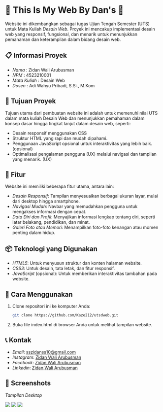 # 🎉 This Is My Web By Dan's 🎉

Website ini dikembangkan sebagai tugas Ujian Tengah Semester (UTS) untuk Mata Kuliah *Desain Web*. Proyek ini mencakup implementasi desain web yang responsif, fungsional, dan menarik untuk menunjukkan pemahaman dan keterampilan dalam bidang desain web.

## 📋 Informasi Proyek

- *Nama*  : Zidan Wali Arubusman
- *NPM*   : 4523210001
- *Mata Kuliah* : Desain Web
- *Dosen* : Adi Wahyu Pribadi, S.Si., M.Kom

## 🎯 Tujuan Proyek

Tujuan utama dari pembuatan website ini adalah untuk memenuhi nilai UTS dalam mata kuliah Desain Web dan menunjukkan pemahaman dalam konsep dasar hingga tingkat lanjut dalam desain web, seperti:

- Desain responsif menggunakan CSS
- Struktur HTML yang rapi dan mudah dipahami.
- Penggunaan JavaScript opsional untuk interaktivitas yang lebih baik. (opsional)
- Optimalisasi pengalaman pengguna (UX) melalui navigasi dan tampilan yang menarik. (UX)

## 📌 Fitur

Website ini memiliki beberapa fitur utama, antara lain:

- *Desain Responsif*: Tampilan menyesuaikan berbagai ukuran layar, mulai dari desktop hingga smartphone.
- *Navigasi Mudah*: Navbar yang memudahkan pengguna untuk mengakses informasi dengan cepat.
- *Data Diri dan Profil*: Menyajikan informasi lengkap tentang diri, seperti latar belakang, pendidikan, dan minat.
- *Galeri Foto atau Memori*: Menampilkan foto-foto kenangan atau momen penting dalam hidup.

## 📦 Teknologi yang Digunakan

- *HTML5*: Untuk menyusun struktur dan konten halaman website.
- *CSS3*: Untuk desain, tata letak, dan fitur responsif.
- *JavaScript* (opsional): Untuk memberikan interaktivitas tambahan pada website.

## 🚀 Cara Menggunakan

1. Clone repositori ini ke komputer Anda:
   ```bash 
   git clone https://github.com/Kaze212/utsdweb.git

2. Buka file index.html di browser Anda untuk melihat tampilan website.

## 📞 Kontak

- *Email*:     sszidanss10@gmail.com
- *Instagram*: [Zidan Wali Arubusman](https://www.instagram.com/dan_is_yuki/)
- *Facebook*:  [Zidan Wali Arubusman](https://www.facebook.com/zidanwa.zidanwa)
- *Linkedin*:  [Zidan Wali Arubusman](https://www.linkedin.com/in/zidannoyuki/)

## 📸 Screenshots

*Tampilan Desktop*

<img src="https://github.com/user-attachments/assets/7846af3f-532c-4dd9-a726-ede2ca7b68e6">
<img src="https://github.com/user-attachments/assets/81c0095b-b3e0-46a6-81f0-1219fdc53ba6">
<img src="https://github.com/user-attachments/assets/dac004f8-ff15-4516-a50c-5a344df9b83a">

